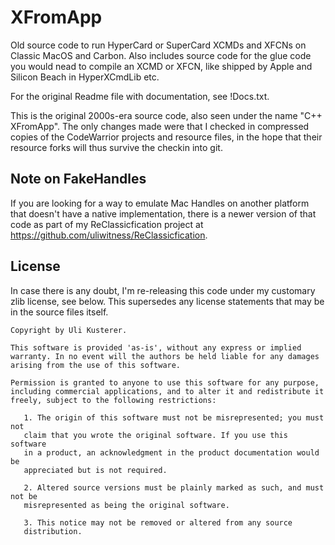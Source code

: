 XFromApp
========

Old source code to run HyperCard or SuperCard XCMDs and XFCNs on Classic MacOS and Carbon. Also includes source code for the glue code you would nead to compile an XCMD or XFCN, like shipped by Apple and Silicon Beach in HyperXCmdLib etc.

For the original Readme file with documentation, see !Docs.txt.

This is the original 2000s-era source code, also seen under the name "C++ XFromApp". The only changes made were that I checked in compressed copies of the CodeWarrior projects and resource files, in the hope that their resource forks will thus survive the checkin into git.


Note on FakeHandles
-------------------

If you are looking for a way to emulate Mac Handles on another platform that doesn't have a native implementation, there is a newer version of that code as part of my ReClassicfication project at <https://github.com/uliwitness/ReClassicfication>.


License
-------

In case there is any doubt, I'm re-releasing this code under my customary zlib license, see below. This supersedes any license statements that may be in the source files itself.

	Copyright by Uli Kusterer.
	
	This software is provided 'as-is', without any express or implied
	warranty. In no event will the authors be held liable for any damages
	arising from the use of this software.
	
	Permission is granted to anyone to use this software for any purpose,
	including commercial applications, and to alter it and redistribute it
	freely, subject to the following restrictions:
	
	   1. The origin of this software must not be misrepresented; you must not
	   claim that you wrote the original software. If you use this software
	   in a product, an acknowledgment in the product documentation would be
	   appreciated but is not required.
	
	   2. Altered source versions must be plainly marked as such, and must not be
	   misrepresented as being the original software.
	
	   3. This notice may not be removed or altered from any source
	   distribution.
